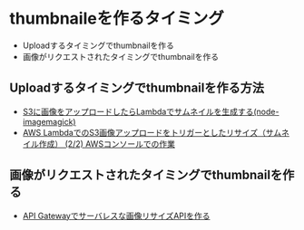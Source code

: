 
# thumbnaileを作るタイミング

+ Uploadするタイミングでthumbnailを作る
+ 画像がリクエストされたタイミングでthumbnailを作る

## Uploadするタイミングでthumbnailを作る方法

+ [S3に画像をアップロードしたらLambdaでサムネイルを生成する(node-imagemagick)](http://qiita.com/ryo0301/items/7f9fd8024987526cbc30)
+ [AWS LambdaでのS3画像アップロードをトリガーとしたリサイズ（サムネイル作成） (2/2) AWSコンソールでの作業](http://aws-mobile-development.hatenablog.com/entry/2016/11/25/155625)

## 画像がリクエストされたタイミングでthumbnailを作る

+ [API Gatewayでサーバレスな画像リサイズAPIを作る](http://qiita.com/akitsukada/items/e6d8fe68c49973d1edf6)